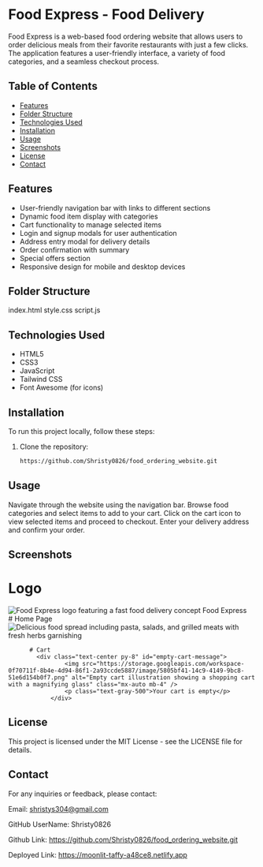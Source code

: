 # Food Express - Food Delivery

Food Express is a web-based food ordering website that allows users to order delicious meals from their favorite restaurants with just a few clicks. The application features a user-friendly interface, a variety of food categories, and a seamless checkout process.

## Table of Contents

- [Features](#features)
- [Folder Structure](#folder-structure)
- [Technologies Used](#technologies-used)
- [Installation](#installation)
- [Usage](#usage)
- [Screenshots](#screenshots)
- [License](#license)
- [Contact](#contact)

## Features

- User-friendly navigation bar with links to different sections
- Dynamic food item display with categories
- Cart functionality to manage selected items
- Login and signup modals for user authentication
- Address entry modal for delivery details
- Order confirmation with summary
- Special offers section
- Responsive design for mobile and desktop devices

## Folder Structure
index.html
style.css
script.js

## Technologies Used

- HTML5
- CSS3
- JavaScript
- Tailwind CSS
- Font Awesome (for icons)

## Installation

To run this project locally, follow these steps:

1. Clone the repository:
   ```bash
   https://github.com/Shristy0826/food_ordering_website.git
   
##  Usage
Navigate through the website using the navigation bar.
Browse food categories and select items to add to your cart.
Click on the cart icon to view selected items and proceed to checkout.
Enter your delivery address and confirm your order.

## Screenshots
# Logo
  <div class="flex items-center space-x-2">
                <img src="https://storage.googleapis.com/workspace-0f70711f-8b4e-4d94-86f1-2a93ccde5887/image/82181ad0-fe9f-45c1-9b77-bac63ea5e709.png" alt="Food Express logo featuring a fast food delivery concept" class="w-10 h-10 rounded-full" />
                <span class="text-xl font-bold text-gray-800">Food Express</span>
            </div>
# Home Page
  <div class="absolute inset-0 bg-black opacity-40"></div>
        <img src="https://storage.googleapis.com/workspace-0f70711f-8b4e-4d94-86f1-2a93ccde5887/image/7b6d78e0-5cc9-4c92-b7c6-ee57101d378c.png" alt="Delicious food spread including pasta, salads, and grilled meats with fresh herbs garnishing" class="w-full h-96 object-cover" />
        <div class="absolute inset-0 flex items-center justify-center">

          # Cart
            <div class="text-center py-8" id="empty-cart-message">
                    <img src="https://storage.googleapis.com/workspace-0f70711f-8b4e-4d94-86f1-2a93ccde5887/image/5805bf41-14c9-4149-9bc8-51e6d154b0f7.png" alt="Empty cart illustration showing a shopping cart with a magnifying glass" class="mx-auto mb-4" />
                    <p class="text-gray-500">Your cart is empty</p>
                </div>
## License
This project is licensed under the MIT License - see the LICENSE file for details.

## Contact
For any inquiries or feedback, please contact:

Email: shristys304@gmail.com

GitHub UserName: Shristy0826

Github Link: https://github.com/Shristy0826/food_ordering_website.git

Deployed Link: https://moonlit-taffy-a48ce8.netlify.app
